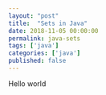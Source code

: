 ```yaml
---
layout: "post"
title:  "Sets in Java"
date: 2018-11-05 00:00:00
permalink: java-sets
tags: ['java']
categories: ['java']
published: false
---
```


Hello world